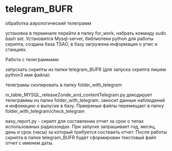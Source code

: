 # telegram_BUFR
обработка аэрологический телеграмм


установка
в терминале перейти в папку for_work, набрать команду sudo bash set. Установится Mysql-server, библиотеки python для работы скрипта, создана база TSAO, в базу загружена информация о угмс и станциях.

Работа с телеграммами

запускать скрипты из папки telegram_BUFR (для запуска скрипта пишем python3 имя файла):

телеграмы скопировать в папку folder_with_telegram

in_table_MYSQL_releaseZonde_and_contentTelegram.py декодирует телеграммы из папки folder_with_telegram, заносит данные наблюдений и инфомацию о выпуске в базу. Првереные файлы перемещает в папку folder_with_telegram/check_telegram

easy_report.py - скрипт для составлении отчет за срок о типах использованых радиозондах. При запуске запрашивает год, месяц, день и срок (часы) за который требуется состваить отчет. После работы скрипта в папке telegram_BUFR будет сформирован текстовый файл отчет с именем даты.
